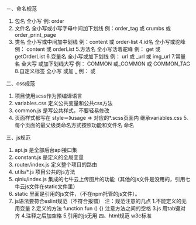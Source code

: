 －、命名规范
1. 包名     全小写      例: order
2. 文件名   全小写或小写字母中间加下划线 例：order_tag 或 crumbs 或 order_print_page
3. 类名     全小写或中间加中划线  例：content 或 order-list
4.id名      全小写或驼峰        例： content 或 orderList
5.方法名     全小写活着驼峰      例： get 或 getOrderList
6.变量名     全小写或加下划线     例： url 或 _url 或 img_url
7.常量名    全大写 或加下划线大写 例： COMMON 或_COMMON 或 COMMON_TAG
8.自定义标签 全小写 或加 _       例： <order></order> 或 <order-info></order-info>


二、css规范
1. 项目使用scss作为预编译语言
2. variables.css 定义公共变量和公共css方法
3. common.js 是写公共样式，不要轻易修改
4. 页面样式都写在 style＝》usage => 对应的*.scss页面内 继承variables.css
5.每个页面的最父级类命名方式按照功能和文件名 命名


三、js规范
1. api.js 是全部后台api接口集
2. constant.js  是定义的全局变量
3. router/index.js 定义整个项目的路由
4. utils/*.js 项目公共的js方法
5. qiniu/index.js  集成的七牛云上传图片的功能（其他的js文件是没用的，引用七牛云js文件在static文件里）
6. static 里面是引用的js文件，（不在npm托管的js文件）。
7. js语法要符合eslint规范（不符合报错）
   注：规范注意的几点  1.不能定义的无用变量
                    2.定义的方法 function fun () {} 注意方法之间的空格
                    3.js 用tab键对齐
                    4.注释之后加空格
                    5.引用的js无用
四、html规范
w3c标准
